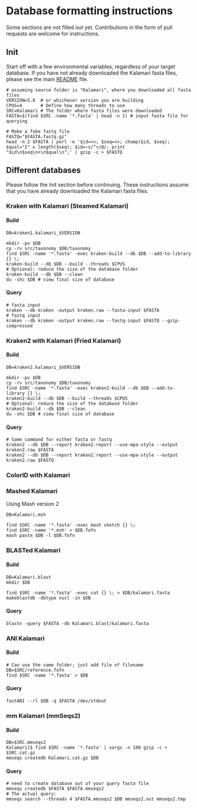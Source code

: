 # Database formatting instructions

Some sections are not filled out yet.  Contributions in the form of pull requests are welcome for instructions.

## Init

Start off with a few environmental variables, regardless of your target database.
If you have not already downloaded the Kalamari fasta files, please see the main [README](../README.md) file.

    # assuming source folder is "Kalamari", where you downloaded all fasta files
    VERSION=5.0  # or whichever version you are building
    CPUS=4       # Define how many threads to use
    SRC=Kalamari # The folder where fasta files were downloaded
    FASTA=$(find $SRC -name '*.fasta' | head -n 1) # input fasta file for querying
    
    # Make a fake fastq file
    FASTQ="$FASTA.fastq.gz"
    head -n 2 $FASTA | perl -e '$id=<>; $seq=<>; chomp($id, $seq); $qual="I" x length($seq); $id=~s/^>/@/; print "$id\n$seq\n+\n$qual\n";' | gzip -c > $FASTQ
   
## Different databases

Please follow the Init section before continuing. These instructions assume that you have already downloaded the Kalamari fasta files.

### Kraken with Kalamari (Steamed Kalamari)

#### Build

    DB=kraken1.kalamari_$VERSION

    mkdir -pv $DB
    cp -rv src/taxonomy $DB/taxonomy
    find $SRC -name '*.fasta' -exec kraken-build --db $DB --add-to-library {} \;
    kraken-build --db $DB --build --threads $CPUS
    # Optional: reduce the size of the database folder
    kraken-build --db $DB --clean
    du -shc $DB # view final size of database

#### Query

    # fasta input
    kraken --db kraken -output kraken.raw --fasta-input $FASTA
    # fastq input
    kraken --db kraken -output kraken.raw --fastq-input $FASTQ --gzip-compressed

### Kraken2 with Kalamari (Fried Kalamari)

#### Build

    DB=kraken2.kalamari_$VERSION

    mkdir -pv $DB
    cp -rv src/taxonomy $DB/taxonomy
    find $SRC -name '*.fasta' -exec kraken2-build --db $DB --add-to-library {} \;
    kraken2-build --db $DB --build --threads $CPUS
    # Optional: reduce the size of the database folder
    kraken2-build --db $DB --clean
    du -shc $DB # view final size of database

#### Query

    # Same command for either fasta or fastq
    kraken2 --db $DB --report kraken2.report --use-mpa-style --output kraken2.raw $FASTA
    kraken2 --db $DB --report kraken2.report --use-mpa-style --output kraken2.raw $FASTQ

### ColorID with Kalamari

### Mashed Kalamari

Using Mash version 2

    DB=Kalamari.msh

    find $SRC -name '*.fasta' -exec mash sketch {} \;
    find $SRC -name '*.msh' > $DB.fofn
    mash paste $DB -l $DB.fofn

### BLASTed Kalamari

#### Build

    DB=Kalamari.blast
    mkdir $DB

    find $SRC -name '*.fasta' -exec cat {} \; > $DB/kalamari.fasta
    makeblastdb -dbtype nucl -in $DB

#### Query

    blastn -query $FASTA -db Kalamari.blast/kalamari.fasta

### ANI Kalamari

#### Build

    # Can use the same folder; just add file of filename
    DB=$SRC/reference.fofn
    find $SRC -name '*.fasta' > $DB

#### Query

    fastANI --rl $DB -q $FASTA /dev/stdout

### mm Kalamari (mmSeqs2)

#### Build

    DB=$SRC.mmseqs2
    Kalamari]$ find $SRC -name '*.fasta' | xargs -n 100 gzip -c > $SRC.cat.gz
    mmseqs createdb Kalamari.cat.gz $DB

#### Query

    # need to create database out of your query fasta file
    mmseqs createdb $FASTA $FASTA.mmseqs2
    # The actual query:
    mmseqs search --threads 4 $FASTA.mmseqs2 $DB mmseqs2.out mmseqs2.tmp

